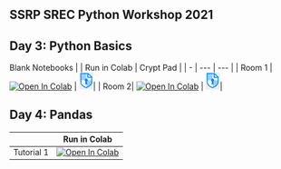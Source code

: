 ## SSRP SREC Python Workshop 2021

## Day 3: Python Basics
Blank Notebooks
|   | Run in Colab | Crypt Pad |
| - | --- | --- |
| Room 1 | [![Open In Colab](https://colab.research.google.com/assets/colab-badge.svg)](https://colab.research.google.com/github/ramyarangan/ssrp_srec_python_workshop_2021/blob/master/day3_python_room1.ipynb/) | [<img src="https://raw.githubusercontent.com/ramyarangan/ssrp_srec_python_workshop_2021/master/cript_pad_logo.PNG" width="25"/>](https://cryptpad.fr/code/#/2/code/view/gUKp7qtrWqEEYt00KCBIxOFhDtCfol52MAGY+7nKG0M/)| 
| Room 2| [![Open In Colab](https://colab.research.google.com/assets/colab-badge.svg)](https://colab.research.google.com/github/ramyarangan/ssrp_srec_python_workshop_2021/blob/master/day3_python_room2.ipynb/) | [<img src="https://raw.githubusercontent.com/ramyarangan/ssrp_srec_python_workshop_2021/master/cript_pad_logo.PNG" width="25"/>](https://cryptpad.fr/code/#/2/code/view/7+mseeLZCysxqVA--DKm+BTHIKfzxtErVw6trcfig-c/)| 


## Day 4: Pandas
|   | Run in Colab |
| - | --- | 
| Tutorial 1| [![Open In Colab](https://colab.research.google.com/assets/colab-badge.svg)](https://colab.research.google.com/github/ramyarangan/ssrp_srec_python_workshop_2021/blob/master/ssrp_pandas.ipynb)|
